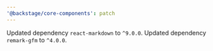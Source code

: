 ```yaml
---
'@backstage/core-components': patch
---
```


Updated dependency `react-markdown` to `^9.0.0`.
Updated dependency `remark-gfm` to `^4.0.0`.
